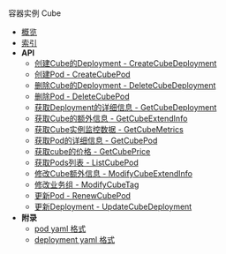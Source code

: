 <div class="sidebar_title ">容器实例 Cube</div>

- [概览](api/cube-api/README.md)
- [索引](api/cube-api/index.md)
- **API**
    - [创建Cube的Deployment - CreateCubeDeployment](api/cube-api/create_cube_deployment)
    - [创建Pod - CreateCubePod](api/cube-api/create_cube_pod)
    - [删除Cube的Deployment - DeleteCubeDeployment](api/cube-api/delete_cube_deployment)
    - [删除Pod - DeleteCubePod](api/cube-api/delete_cube_pod)
    - [获取Deployment的详细信息 - GetCubeDeployment](api/cube-api/get_cube_deployment)
    - [获取Cube的额外信息 - GetCubeExtendInfo](api/cube-api/get_cube_extend_info)
    - [获取Cube实例监控数据 - GetCubeMetrics](api/cube-api/get_cube_metrics)
    - [获取Pod的详细信息 - GetCubePod](api/cube-api/get_cube_pod)
    - [获取cube的价格 - GetCubePrice](api/cube-api/get_cube_price)
    - [获取Pods列表 - ListCubePod](api/cube-api/list_cube_pod)
    - [修改Cube额外信息 - ModifyCubeExtendInfo](api/cube-api/modify_cube_extend_info)
    - [修改业务组 - ModifyCubeTag](api/cube-api/modify_cube_tag)
    - [更新Pod - RenewCubePod](api/cube-api/renew_cube_pod)
    - [更新Deployment - UpdateCubeDeployment](api/cube-api/update_cube_deployment)
- **附录**
  * [pod yaml 格式](api/cube-api/pod_yaml.md)
  * [deployment yaml 格式](api/cube-api/deploy_yaml.md)
